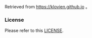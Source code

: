 Retrieved from https://klovien.github.io 。

### License

Please refer to this [LICENSE](https://github.com/klovien/klovien.github.io/blob/master/LICENSE).
